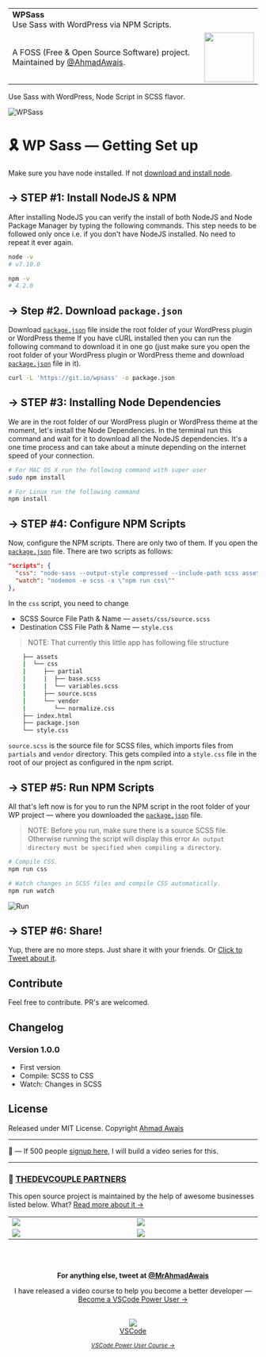 <table width="100%">
    <tr>
        <td align="left" width="100%" colspan="2">
            <strong>WPSass</strong><br />
            Use Sass with WordPress via NPM Scripts.
        </td>
    </tr>
    <tr>
        <td>
            A FOSS (Free & Open Source Software) project. Maintained by <a href="https://github.com/ahmadawais">@AhmadAwais</a>.
        </td>
        <td align="center">
            <a href="https://AhmadAwais.com/">
                <img src="https://i.imgur.com/Asg4d3k.png" width="100" />
            </a>
        </td>
    </tr>
</table>

Use Sass with WordPress, Node Script in SCSS flavor.

![WPSass](https://i.imgur.com/u6BnFfC.png)

# 🎗 WP Sass — Getting Set up

Make sure you have node installed. If not [download and install node](https://nodejs.org/en/download/).

## → STEP #1: Install NodeJS & NPM
After installing NodeJS you can verify the install of both NodeJS and Node Package Manager by typing the following commands. This step needs to be followed only once i.e. if you don't have NodeJS installed. No need to repeat it ever again.

```bash
node -v
# v7.10.0

npm -v
# 4.2.0
```

## → Step #2. Download `package.json`

Download [`package.json`](https://git.io/vHLHg) file inside the root folder of your WordPress plugin or WordPress theme
If you have cURL installed then you can run the following command to download it in one go (just make sure you open the root folder of your WordPress plugin or WordPress theme and download [`package.json`](https://git.io/vHLHg) file in it).

```bash
curl -L 'https://git.io/wpsass' -o package.json
```

## → STEP #3: Installing Node Dependencies

We are in the root folder of our WordPress plugin or WordPress theme at the moment, let's install the Node Dependencies. In the terminal run this command and wait for it to download all the NodeJS dependencies. It's a one time process and can take about a minute depending on the internet speed of your connection.

```bash
# For MAC OS X run the following command with super user
sudo npm install

# For Linux run the following command
npm install
```

## → STEP #4: Configure NPM Scripts

Now, configure the NPM scripts. There are only two of them. If you open the [`package.json`](https://git.io/vHLHg) file. There are two scripts as follows:

```json
"scripts": {
  "css": "node-sass --output-style compressed --include-path scss assets/css/source.scss style.css",
  "watch": "nodemon -e scss -x \"npm run css\""
},
```

In the `css` script, you need to change
- SCSS Source File Path & Name — `assets/css/source.scss`
- Destination CSS File Path & Name — `style.css`

> NOTE: That currently this little app has following file structure
```bash
    ├── assets
    |  └── css
    |     ├── partial
    |     |  ├── base.scss
    |     |  └── variables.scss
    |     ├── source.scss
    |     └── vendor
    |        └── normalize.css
    ├── index.html
    ├── package.json
    └── style.css
```

`source.scss` is the source file for SCSS files, which imports files from `partials` and `vendor` directory. This gets compiled into a `style.css` file in the root of our project as configured in the npm script.


## → STEP #5: Run NPM Scripts

All that's left now is for you to run the NPM script in the root folder of your WP project — where you downloaded the [`package.json`](https://git.io/vHLHg) file.

> NOTE: Before you run, make sure there is a source SCSS file. Otherwise running the script will display this error `An output directory must be specified when compiling a directory`.

```bash
# Compile CSS.
npm run css
```

```bash
# Watch changes in SCSS files and compile CSS automatically.
npm run watch
```

![Run](https://i.imgur.com/tIelJwy.gif)

## → STEP #6: Share!

Yup, there are no more steps. Just share it with your friends. Or [Click to Tweet about it](https://twitter.com/home?status=%F0%9F%94%A5%20WPSass%3A%20A%20neat%20little%20pkg%20by%20%40MrAhmadAwais%20to%20compile%20%26%20watch%20Sass%20SCSS%20to%20CSS%20via%20NPM%20Scripts%20%E2%80%94%20take%20a%20look%20%E2%86%92%20ahmda.ws/to_WPS).

## Contribute
Feel free to contribute. PR's are welcomed.

## Changelog

### Version 1.0.0 
- First version
- Compile: SCSS to CSS
- Watch: Changes in SCSS


## License
Released under MIT License.
Copyright [Ahmad Awais](https://AhmadAwais.com/)

---

🙌 — If 500 people [signup here](https://eepurl.com/cLwjeH), I will build a video series for this.

---

### 🙌 [THEDEVCOUPLE PARTNERS](https://TheDevCouple.com/partners)

This open source project is maintained by the help of awesome businesses listed below. What? [Read more about it →](https://TheDevCouple.com/partners)

<table width='100%'>
	<tr>
		<td width='500'><a target='_blank' href='https://kinsta.com/?kaid=WMDAKYHJLNJX&utm_source=TheDevCouple&utm_medium=Partner'><img src='https://on.ahmda.ws/73cedc/c' /></a></td>
		<td width='500'><a target='_blank' href='https://ahmda.ws/USES_WPE?utm_source=TheDevCouple&utm_medium=Partner'><img src='https://on.ahmda.ws/ff40fe/c' /></a></td>
	</tr>
	<tr>
		<td width='500'><a target='_blank' href='https://mythemeshop.com/?utm_source=TheDevCouple&utm_medium=Partner'><img src='https://on.ahmda.ws/3166d9/c' /></a></td>
		<td width='500'><a target='_blank' href='https://ipapi.co/?utm_source=TheDevCouple&utm_medium=Partner'><img src='https://d2ddoduugvun08.cloudfront.net/items/1R190r2U0p3N3L0U0b2u/ip-api.png'/></a></td>
	</tr>
</table>


<br />
<br />
<p align="center">
<strong>For anything else, tweet at <a href="https://twitter.com/MrAhmadAwais/" target="_blank" rel="noopener noreferrer">@MrAhmadAwais</a></strong>
</p>

<div align="center">
	<p>I have released a video course to help you become a better developer — <a href="https://VSCode.pro/?utm_source=GitHubFOSS" target="_blank">Become a VSCode Power User →</a></p>
    <br />
  <a href="https://VSCode.pro/?utm_source=GitHubFOSS" target="_blank">
  <img src="https://raw.githubusercontent.com/ahmadawais/shades-of-purple-vscode/master/images/vscodeproPlay.jpg" /><br>VSCode</a>

  _<small><a href="https://VSCode.pro/?utm_source=GitHubFOSS" target="_blank">VSCode Power User Course →</a></small>_
</div>


